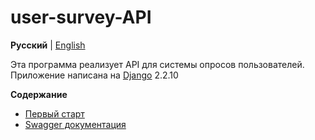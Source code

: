 # user-survey-API

**Русский** | [English](../../README.md)

Эта программа реализует API для системы опросов пользователей.
Приложение написана на [Django](https://www.djangoproject.com/) 2.2.10

**Содержание**

- [Первый старт](first_start.md)
- [Swagger документация](swagger.md)
